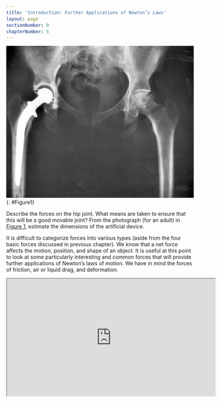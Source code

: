 ```yaml
---
title: 'Introduction: Further Applications of Newton’s Laws'
layout: page
sectionNumber: 0
chapterNumber: 5
---
```


![An x-ray image of a person&#x2019;s hips. The right hip joint (on the left in the photograph) has been replaced. A metal prosthesis is cemented in the top of the right femur and the head of the femur has been replaced by the rounded head of the prosthesis. A white plastic cup is cemented into the acetabulum to complete the two surfaces of the artificial ball and socket joint.](../resources/Figure_05_00_01.jpg "Total hip replacement surgery has become a common procedure. The head (or ball) of the patient&#x2019;s femur fits into a cup that has a hard plastic-like inner lining. (credit: National Institutes of Health, via Wikimedia Commons)")
{: #Figure1}

Describe the forces on the hip joint. What means are taken to ensure that this
will be a good movable joint? From the photograph (for an adult)
in [Figure 1](#Figure1), estimate the dimensions of the artificial device.

It is difficult to categorize forces into various types (aside from the four
basic forces discussed in previous chapter). We know that a net force affects
the motion, position, and shape of an object. It is useful at this point to look
at some particularly interesting and common forces that will provide further
applications of Newton’s laws of motion. We have in mind the forces of friction,
air or liquid drag, and deformation.

<div class="note" data-label="Video" markdown="1">
<iframe width="560" height="315" src="https://www.youtube.com/embed/kbZGcfF9UfA"  allow="accelerometer; autoplay; clipboard-write; encrypted-media; gyroscope; picture-in-picture" allowfullscreen></iframe>
</div>
